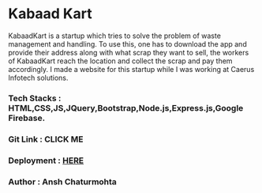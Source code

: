 # Kabaad Kart


KabaadKart is a startup which tries to solve the problem of waste management and handling. To use this, one has to download the app and provide their address along with what scrap they want to sell, the workers of KabaadKart reach the location and collect the scrap and pay them accordingly. I made a website for this startup while I was working at Caerus Infotech solutions.

### Tech Stacks : HTML,CSS,JS,JQuery,Bootstrap,Node.js,Express.js,Google Firebase.

### Git Link : CLICK ME

### Deployment : [HERE](https://kabaadkart.herokuapp.com)

### Author : Ansh Chaturmohta
